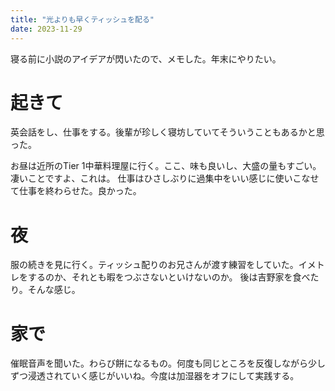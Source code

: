 ```yaml
---
title: "光よりも早くティッシュを配る"
date: 2023-11-29
---
```


寝る前に小説のアイデアが閃いたので、メモした。年末にやりたい。
# 起きて
英会話をし、仕事をする。後輩が珍しく寝坊していてそういうこともあるかと思った。

お昼は近所のTier 1中華料理屋に行く。ここ、味も良いし、大盛の量もすごい。凄いことですよ、これは。
仕事はひさしぶりに過集中をいい感じに使いこなせて仕事を終わらせた。良かった。


# 夜
服の続きを見に行く。ティッシュ配りのお兄さんが渡す練習をしていた。イメトレをするのか、それとも暇をつぶさないといけないのか。
後は吉野家を食べたり。そんな感じ。

# 家で
催眠音声を聞いた。わらび餅になるもの。何度も同じところを反復しながら少しずつ浸透されていく感じがいいね。今度は加湿器をオフにして実践する。